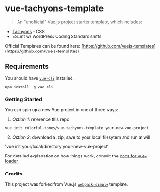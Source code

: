 # vue-tachyons-template

> An "unofficial" Vue.js project starter template, which includes:

* [Tachyons](http://tachyons.io/) - CSS
* ESLint w/ WordPress Coding Standard sniffs

Official Templates can be found here: [https://github.com/vuejs-templates](https://github.com/vuejs-templates)

## Requirements

You should have [`vue-cli`](https://github.com/vuejs/vue-cli) installed.

`npm install -g vue-cli`

### Getting Started

You can spin up a new Vue project in one of three ways:

1. _Option 1_: reference this repo

`vue init colorful-tones/vue-tachyons-template your-new-vue-project`

2. _Option 2_: download a .zip, save to your local filesytem and run at will

'vue init your/local/directory your-new-vue-project'

For detailed explanation on how things work, consult the [docs for vue-loader](http://vuejs.github.io/vue-loader).

### Credits

This project was forked from Vue.js [`webpack-simple`](https://github.com/vuejs-templates/webpack-simple) template.
